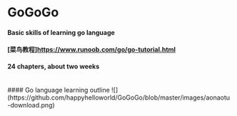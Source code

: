 # GoGoGo

#### Basic skills of learning go language
#### [菜鸟教程]<https://www.runoob.com/go/go-tutorial.html>

#### 24 chapters, about two weeks    


<br>
#### Go language learning outline
![](https://github.com/happyhelloworld/GoGoGo/blob/master/images/aonaotu-download.png)
